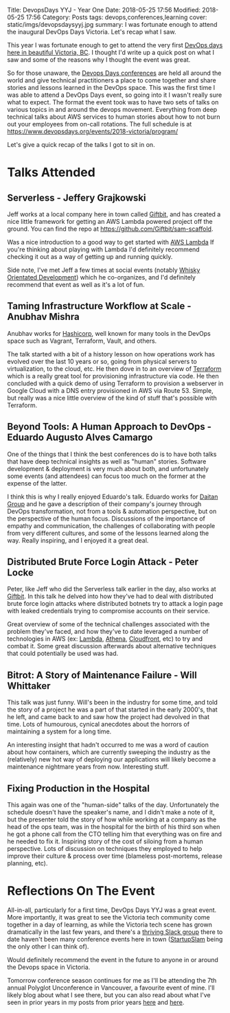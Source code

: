 Title: DevopsDays YYJ - Year One
Date: 2018-05-25 17:56
Modified: 2018-05-25 17:56
Category: Posts
tags: devops,conferences,learning
cover: static/imgs/devopsdaysyyj.jpg
summary: I was fortunate enough to attend the inaugural DevOps Days Victoria.  Let's recap what I saw.

This year I was fortunate enough to get to attend the very first
[DevOps days here in beautiful Victoria, BC](https://www.devopsdays.org/events/2018-victoria/welcome/).
I thought I'd write up a quick post on what I saw and some of the reasons why I thought the event was great.

So for those unaware, the [Devops Days conferences](https://www.devopsdays.org/) are held all
around the world and give technical practitioners a place to come together and share stories and lessons
learned in the DevOps space.  This was the first time I was able to attend a DevOps Days event, so going into it I
wasn't really sure what to expect.  The format the event took was to have two sets of talks on various
topics in and around the devops movement.  Everything from deep technical talks about AWS services to
human stories about how to not burn out your employees from on-call rotations.  The full schedule is at
<https://www.devopsdays.org/events/2018-victoria/program/>

Let's give a quick recap of the talks I got to sit in on.

# Talks Attended

## Serverless - Jeffery Grajkowski

Jeff works at a local company here in town called [Giftbit](https://giftbit.com), and has created a
nice little framework for getting an AWS Lambda powered project off the ground.  You can find the repo
at <https://github.com/Giftbit/sam-scaffold>.

Was a nice introduction to a good way to get started with [AWS Lambda](https://aws.amazon.com/lambda/)
If you're thinking about playing with Lambda I'd definitely recommend checking it out as a way of
getting up and running quickly.

Side note, I've met Jeff a few times at social events (notably
[Whisky Orientated Development](https://whiskydev.com/)) which he
co-organizes, and I'd definitely recommend that event as well as it's a lot of fun.

## Taming Infrastructure Workflow at Scale - Anubhav Mishra

Anubhav works for [Hashicorp](https://www.hashicorp.com), well known for many tools in the DevOps
space such as Vagrant, Terraform, Vault, and others.

The talk started with a bit of a history lesson on how operations work has evolved over the last
10 years or so, going from physical servers to virtualization, to the cloud, etc.  He then dove
in to an overview of [Terraform](https://www.terraform.io/) which is a really great tool for provisioning
infrastructure via code.  He then concluded with a quick demo of using Terraform to provision a
webserver in Google Cloud with a DNS entry provisioned in AWS via Route 53.  Simple, but really
was a nice little overview of the kind of stuff that's possible with Terraform.

## Beyond Tools: A Human Approach to DevOps - Eduardo Augusto Alves Camargo

One of the things that I think the best conferences do is to have both talks that have deep
technical insights as well as "human" stories.  Software development & deployment is very much
about both, and unfortunately some events (and attendees) can focus too much on the former at
the expense of the latter.

I think this is why I really enjoyed Eduardo's talk.  Eduardo works for
[Daitan Group](https://www.daitangroup.com)
and he gave a description of their company's journey through DevOps transformation, not from
a tools & automation perspective, but on the perspective of the human focus.  Discussions of
the importance of empathy and communication, the challenges of collaborating with people from
very different cultures, and some of the lessons learned along the way.  Really inspiring,
and I enjoyed it a great deal.

## Distributed Brute Force Login Attack - Peter Locke

Peter, like Jeff who did the Serverless talk earlier in the day, also works at
[Giftbit](https://www.giftbit.com).  In this talk he delved into how they've had to deal with
distributed brute force login attacks where distributed botnets try to attack a login page
with leaked credentials trying to compromise accounts on their service.

Great overview of some of the technical challenges associated with the problem they've faced,
and how they've to date leveraged a number of technologies in AWS (ex:
[Lambda](https://aws.amazon.com/lambda/),
[Athena](https://aws.amazon.com/athena/),
[Cloudfront](https://aws.amazon.com/cloudfront/), etc)
to try and combat it.  Some great discussion afterwards about alternative techniques that
could potentially be used was had.

## Bitrot: A Story of Maintenance Failure - Will Whittaker

This talk was just funny.  Will's been in the industry for some time, and told the story
of a project he was a part of that started in the early 2000's, that he left, and came back
to and saw how the project had devolved in that time.  Lots of humourous, cynical anecdotes
about the horrors of maintaining a system for a long time.

An interesting insight that hadn't occurred to me was a word of caution about how containers,
which are currently sweeping the industry as the (relatively) new hot way of deploying our
applications will likely become a maintenance nightmare years from now.  Interesting stuff.

## Fixing Production in the Hospital

This again was one of the "human-side" talks of the day.  Unfortunately the schedule doesn't
have the speaker's name, and I didn't make a note of it, but the presenter told the story of
how while working at a company as the head of the ops team, was in the hospital for the birth
of his third son when he got a phone call from the CTO telling him that everything was on
fire and he needed to fix it.  Inspiring story of the cost of siloing from a human perspective.
Lots of discussion on techniques they employed to help improve their culture & process over
time (blameless post-mortems, release planning, etc).

# Reflections On The Event

All-in-all, particularly for a first time, DevOps Days YYJ was a great event.  More importantly,
it was great to see the Victoria tech community come together in a day of learning, as while
the Victoria tech scene has grown dramatically in the last few years, and there's a
[thriving Slack group](https://joinyyjtechslack.herokuapp.com/)
there to date haven't been many conference events
here in town ([StartupSlam](https://www.startupslam.io/) being the only other I can think of).

Would definitely recommend the event in the future to anyone in or around the Devops space
in Victoria.

Tomorrow conference season continues for me as I'll be attending the 7th annual
Polyglot Unconference in Vancouver, a favourite event of mine.  I'll likely blog about what
I see there, but you can also read about what I've seen in prior years in my posts from
prior years [here]({static}/polyglotconf-2012.md) and [here]({filename}/polyglotconf-2017.md).
